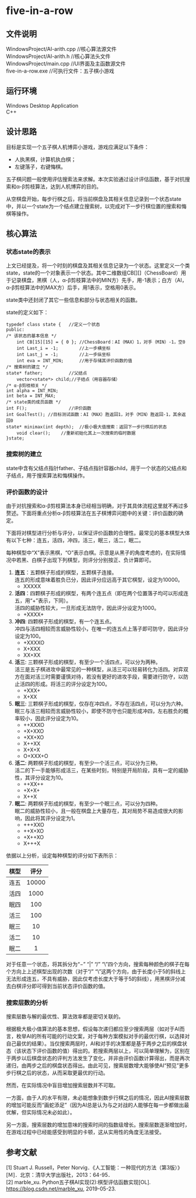 # five-in-a-row

## 文件说明
WindowsProject/AI-arith.cpp //核心算法源文件  
WindowsProject/AI-arith.h   //核心算法头文件  
WindowsProject/main.cpp     //UI界面及主函数源文件  
five-in-a-row.exe           //可执行文件：五子棋小游戏

## 运行环境
Windows Desktop Application  
C++

## 设计思路
目标是实现一个五子棋人机博弈小游戏，游戏应满足以下条件：  
- 人执黑棋，计算机执白棋；
- 左键落子，右键悔棋。

五子棋问题一般使用评估搜索法来求解。本次实验通过设计评估函数，基于对抗搜索和α-β剪枝算法，达到人机博弈的目的。

从空棋盘开始，每步行棋之后，将当前棋盘及其相关信息记录到一个状态state中，并以一个state为一个结点建立搜索树，以完成对下一步行棋位置的搜索和悔棋等操作。

## 核心算法
### 状态state的表示
上文已经提及，将一个时刻的棋盘及其相关信息记录为一个状态。这里定义一个类state，state的一个对象表示一个状态。其中二维数组CB[][]（ChessBoard）用于记录棋盘，黑棋（人，α-β剪枝算法中的MIN方）先手，用-1表示；白方（AI，α-β剪枝算法中的MAX方）后手，用1表示，空格用0表示。

state类中还封闭了其它一些信息和部分与状态相关的函数。

state的定义如下：
```
typedef class state {	//定义一个状态
public:
/* 该状态的基本信息 */
	int CB[15][15] = { 0 }; //ChessBoard：AI（MAX）1，对手（MIN）-1，空0
	int Last_i = -1;        //上一步横坐标
	int Last_j = -1;        //上一步纵坐标
	int eva = INT_MIN;      //用于存储其评价函数的值
/* 搜索树的建立 */
state* father;          //父结点
	vector<state*> child;//子结点（用容器存储）
/* α-β剪枝相关 */
int alpha = INT_MIN;
int beta = INT_MAX;
/* state类的成员函数 */
int F();                //评价函数
int GoalTest();	//目标测试函数：AI（MAX）胜返回1，对手（MIN）胜返回-1，其余返回0
state* minimax(int depth);  //极小极大值搜索：返回下一步行棋后的状态
	void clear();    //重新初始化其上一次搜索的临时数据
}state;
```

### 搜索树的建立
state中含有父结点指针father、子结点指针容器child，用于一个状态的父结点和子结点，用于搜索算法和悔棋操作。

### 评价函数的设计
由于对抗搜索和α-β剪枝算法本身已经相当明确，对于其具体流程这里就不再过多赘述。下面将重点分析α-β剪枝算法在五子棋博弈问题中的关键：评价函数的确定。

下面将对棋型进行分析与评分，以保证评价函数的合理性。最常见的基本棋型大体有以下七种：连五，活四，冲四，活三，眠三，活二，眠二。

每种棋型中“X”表示黑棋，“O”表示白棋。示意是从黑子的角度考虑的，在实际情况中若黑、白棋子出现下列棋型，则评分分别按正、负计算即可。

1. **连五**：五颗棋子形成的棋型，五颗棋子连接。  
连五的形成意味着胜负已分，因此评分应远高于其它棋型，设定为10000。  
   - XXXXX
2. **活四**：四颗棋子形成的棋型，有两个连五点（即在两个位置落子均可以形成连五，用“+”表示，下同）。  
活四的威胁性较大，一旦形成无法防守，因此评分设定为1000。  
   - +XXXX+
3. **冲四**: 四颗棋子形成的棋型，有一个连五点。  
   冲四与活四相较而言威胁性较小，在唯一的连五点上落子即可防守，因此评分设定为100。  
   - +XXXXO
   - X+XXX
   - XX+XX
4. **活三**: 三颗棋子形成的棋型，有至少一个活四点，可以分为两种。  
活三是五子棋进攻中最常见的一种棋型，从活三可以轻易转化为活四。对弈双方在面对活三时需要谨慎对待，若没有更好的进攻手段，需要进行防守，以防止活四的形成。将活三的评分设定为100。  
   - +XXX+
   - X+XX
5. **眠三**: 三颗棋子形成的棋型，仅存在冲四点，不存在活四点，可以分为六种。  
眠三与活三相较而言威胁性较小，即使不防守也只能形成冲四，左右胜负的概率较小，因此评分设定为10。  
   - ++XXXO
   - +X+XXO
   - +XX+XO
   - X++XX
   - X+X+X
   - O+XXX+O
6. **活二**: 两颗棋子形成的棋型，有至少一个活三点，可以分为三种。  
活二的下一手能够形成活三，在某些时刻，特别是开局阶段，具有一定的威胁性，其评分设定为10。  
   - ++XX++
   - +X+X+
   - X++X
7. **眠二**: 两颗棋子形成的棋型，有至少一个眠三点，可以分为四种。  
眠二的威胁性较小，且一般在棋盘上大量存在，其对局势不易造成很大的影响，因此将其评分设定为1。  
   - +++XXO
   - ++X+XO
   - +X++XO
   - X+++X

依据以上分析，设定每种棋型的评分如下表所示：

|棋型|评分|
|:---:|:---:|
|连五|10000|
|活四|1000|
|眠四|100|
|活三|100|
|眠三|10|
|活二|10|
|眠二|1|

对于任意一个状态，将其拆分为“−” “|” “/” “\”四个方向，搜索每种颜色的棋子在每个方向上上述棋型出现的次数（对于“/” “\”这两个方向，由于长度小于5的斜线上无法形成连五，不具有威胁，因此仅考虑长度大于等于5的斜线），用黑棋评分减去白棋评分即可得到当前状态评价函数的值。

### 搜索层数的分析
搜索层数与解的最优性、算法效率都是密切关联的。

根据极大极小值算法的基本思想，假设每次递归都应至少搜索两层（如对于AI而言，枚举AI的所有可能的行动文案，对于每种方案模拟对手的最优行棋，以选择对自己最优的结果）。当仅搜索两层时，AI和对手的决策都是基于两步之后的棋盘状态（该状态下评价函数的值）得出的。若搜索两层以上，可以简单理解为，区别在于两步以后棋盘状态的评判方法发生了变化，并非由评价函数计算得出，而是再次递归，由两步之后的棋盘状态得出。由此可见，搜索层数增大能够使AI“预见”更多步行棋之后的状态，从而采取更最优的行动。

然而，在实际情况中盲目增加搜索层数并不可取。

一方面，由于人的水平有限，未必能想象到数步行棋之后的情况，因此AI搜索层数的增加可能反而“画蛇添足”（因为AI总是认为与之对战的人能够在每一步都做出最优解，但实际情况未必如此）。

另一方面，搜索层数的增加意味的搜索时间的指数级增长。搜索层数逐渐增加时，在游戏过程中已经能感受到明显的卡顿，这从实用性的角度无法接受。

## 参考文献
[1] Stuart J. Russell，Peter Norvig．《人工智能：一种现代的方法（第3版）》[Ｍ]．北京：清华大学出版社，2013：64-95．  
[2] marble_xu. Python五子棋AI实现(2):棋型评估函数实现[OL]. https://blog.csdn.net/marble_xu, 2019-05-23.
